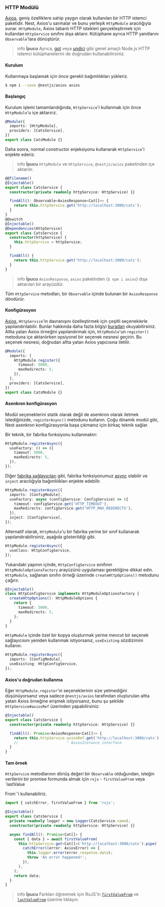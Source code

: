 ### HTTP Modülü

[Axios](https://github.com/axios/axios), geniş özelliklere sahip yaygın olarak kullanılan bir HTTP istemci paketidir. Nest, Axios'u sarmalar ve bunu yerleşik `HttpModule` aracılığıyla sunar. `HttpModule`, Axios tabanlı HTTP istekleri gerçekleştirmek için kullanılan `HttpService` sınıfını dışa aktarır. Kütüphane ayrıca HTTP yanıtlarını `Observable`'lara dönüştürür.

> info **İpucu** Ayrıca, [got](https://github.com/sindresorhus/got) veya [undici](https://github.com/nodejs/undici) gibi genel amaçlı Node.js HTTP istemci kütüphanelerini de doğrudan kullanabilirsiniz.

#### Kurulum

Kullanmaya başlamak için önce gerekli bağımlılıkları yükleriz.

```bash
$ npm i --save @nestjs/axios axios
```

#### Başlangıç

Kurulum işlemi tamamlandığında, `HttpService`'i kullanmak için önce `HttpModule`'u içe aktarırız.

```typescript
@Module({
  imports: [HttpModule],
  providers: [CatsService],
})
export class CatsModule {}
```

Daha sonra, normal constructor enjeksiyonu kullanarak `HttpService`'i enjekte ederiz.

> info **İpucu** `HttpModule` ve `HttpService`, `@nestjs/axios` paketinden içe aktarılır.

```typescript
@@filename()
@Injectable()
export class CatsService {
  constructor(private readonly httpService: HttpService) {}

  findAll(): Observable<AxiosResponse<Cat[]>> {
    return this.httpService.get('http://localhost:3000/cats');
  }
}
@@switch
@Injectable()
@Dependencies(HttpService)
export class CatsService {
  constructor(httpService) {
    this.httpService = httpService;
  }

  findAll() {
    return this.httpService.get('http://localhost:3000/cats');
  }
}
```

> info **İpucu** `AxiosResponse`, `axios` paketinden (`$ npm i axios`) dışa aktarılan bir arayüzdür.

Tüm `HttpService` metodları, bir `Observable` içinde bulunan bir `AxiosResponse` döndürür.

#### Konfigürasyon

[Axios](https://github.com/axios/axios), `HttpService`'in davranışını özelleştirmek için çeşitli seçeneklerle yapılandırılabilir. Bunlar hakkında daha fazla bilgiyi [buradan](https://github.com/axios/axios#request-config) okuyabilirsiniz. Altta yatan Axios örneğini yapılandırmak için, `HttpModule`'un `register()` metoduna içe aktarılırken opsiyonel bir seçenek nesnesi geçirin. Bu seçenek nesnesi, doğrudan altta yatan Axios yapıcısına iletilir.

```typescript
@Module({
  imports: [
    HttpModule.register({
      timeout: 5000,
      maxRedirects: 5,
    }),
  ],
  providers: [CatsService],
})
export class CatsModule {}
```

#### Asenkron konfigürasyon

Modül seçeneklerini statik olarak değil de asenkron olarak iletmek istediğinizde, `registerAsync()` metodunu kullanın. Çoğu dinamik modül gibi, Nest asenkron konfigürasyonla başa çıkmanız için birkaç teknik sağlar.

Bir teknik, bir fabrika fonksiyonu kullanmaktır:

```typescript
HttpModule.registerAsync({
  useFactory: () => ({
    timeout: 5000,
    maxRedirects: 5,
  }),
});
```

Diğer [fabrika sağlayıcıları](https://docs.nestjs.com/fundamentals/custom-providers#factory-providers-usefactory) gibi, fabrika fonksiyonumuz [async](https://docs.nestjs.com/fundamentals/custom-providers#factory-providers-usefactory) olabilir ve `inject` aracılığıyla bağımlılıkları enjekte edebilir.

```typescript
HttpModule.registerAsync({
  imports: [ConfigModule],
  useFactory: async (configService: ConfigService) => ({
    timeout: configService.get('HTTP_TIMEOUT'),
    maxRedirects: configService.get('HTTP_MAX_REDIRECTS'),
  }),
  inject: [ConfigService],
});
```

Alternatif olarak, `HttpModule`'u bir fabrika yerine bir sınıf kullanarak yapılandırabilirsiniz, aşağıda gösterildiği gibi.

```typescript
HttpModule.registerAsync({
  useClass: HttpConfigService,
});
```

Yukarıdaki yapının içinde, `HttpConfigService` sınıfının `HttpModuleOptionsFactory` arayüzünü uygulaması gerektiğine dikkat edin. `HttpModule`, sağlanan sınıfın örneği üzerinde `createHttpOptions()` metodunu çağırır.

```typescript
@Injectable()
class HttpConfigService implements HttpModuleOptionsFactory {
  createHttpOptions(): HttpModuleOptions {
    return {
      timeout: 5000,
      maxRedirects: 5,
    };
  }
}
```

`HttpModule` içinde özel bir kopya oluşturmak yerine mevcut bir seçenek sağlayıcısını yeniden kullanmak istiyorsanız, `useExisting` sözdizimini kullanın.

```typescript
HttpModule.registerAsync({
  imports: [ConfigModule],
  useExisting: HttpConfigService,
});
```

#### Axios'u doğrudan kullanma

Eğer `HttpModule.register`'ın seçeneklerinin size yetmediğini düşünüyorsanız veya sadece `@nestjs/axios` tarafından oluşturulan altta yatan Axios örneğine erişmek istiyorsanız, bunu şu şekilde `HttpService#axiosRef` üzerinden yapabilirsiniz:

```typescript
@Injectable()
export class CatsService {
  constructor(private readonly httpService: HttpService) {}

  findAll(): Promise<AxiosResponse<Cat[]>> {
    return this.httpService.axiosRef.get('http://localhost:3000/cats');
    //                      ^ AxiosInstance interface
  }
}
```

#### Tam örnek

`HttpService` metodlarının dönüş değeri bir `Observable` olduğundan, isteğin verilerini bir promise formunda almak için `rxjs` - `firstValueFrom` veya `lastValue

From`'i kullanabiliriz.

```typescript
import { catchError, firstValueFrom } from 'rxjs';

@Injectable()
export class CatsService {
  private readonly logger = new Logger(CatsService.name);
  constructor(private readonly httpService: HttpService) {}

  async findAll(): Promise<Cat[]> {
    const { data } = await firstValueFrom(
      this.httpService.get<Cat[]>('http://localhost:3000/cats').pipe(
        catchError((error: AxiosError) => {
          this.logger.error(error.response.data);
          throw 'An error happened!';
        }),
      ),
    );
    return data;
  }
}
```

> info **İpucu** Farkları öğrenmek için RxJS'in [`firstValueFrom`](https://rxjs.dev/api/index/function/firstValueFrom) ve [`lastValueFrom`](https://rxjs.dev/api/index/function/lastValueFrom) üzerine tıklayın.